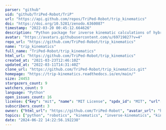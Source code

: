 ```yaml
---
parser: "github"
uid: "github/TriPed-Robot/TriP"
url: "https://api.github.com/repos/TriPed-Robot/trip_kinematics"
doi: "https://doi.org/10.5281/zenodo.6360087"
timestamp: "2022-03-20 00:45:12.664626"
description: "Python package for inverse kinematic calculations of hybrid serial parallel robots"
avatar: "https://avatars.githubusercontent.com/u/69719827?v=4"
repo_url: "https://github.com/TriPed-Robot/trip_kinematics"
name: "trip_kinematics"
full_name: "TriPed-Robot/trip_kinematics"
html_url: "https://github.com/TriPed-Robot/trip_kinematics"
created_at: "2021-03-23T12:46:10Z"
updated_at: "2022-03-11T14:31:40Z"
clone_url: "https://github.com/TriPed-Robot/trip_kinematics.git"
homepage: "https://trip-kinematics.readthedocs.io/en/main/"
size: 24453
stargazers_count: 9
watchers_count: 9
language: "Python"
open_issues_count: 16
license: {"key": "mit", "name": "MIT License", "spdx_id": "MIT", "url": "https://api.github.com/licenses/mit", "node_id": "MDc6TGljZW5zZTEz"}
subscribers_count: 3
owner: {"html_url": "https://github.com/TriPed-Robot", "avatar_url": "https://avatars.githubusercontent.com/u/69719827?v=4", "login": "TriPed-Robot", "type": "Organization"}
topics: ["python", "robotics", "kinematics", "inverse-kinematics", "kinematic-modeling", "hybrid-chain", "closed-chain", "manipulator", "trajectory-planning", "parallel-robot", "serial-robotics"]
date: "2024-06-22 14:22:56.192238"
---
```


